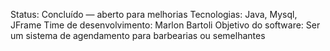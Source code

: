 Status: Concluído — aberto para melhorias
Tecnologias: Java, Mysql, JFrame
Time de desenvolvimento: Marlon Bartoli
Objetivo do software: Ser um sistema de agendamento para barbearias ou semelhantes
